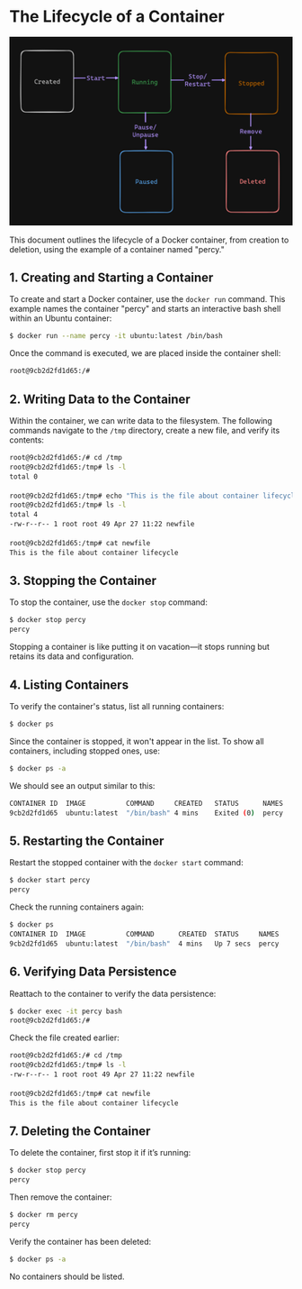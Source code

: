 # The Lifecycle of a Container

![alt text](./images/Lifecycle.png)

This document outlines the lifecycle of a Docker container, from creation to deletion, using the example of a container named "percy."

## 1. Creating and Starting a Container

To create and start a Docker container, use the `docker run` command. This example names the container "percy" and starts an interactive bash shell within an Ubuntu container:

```sh
$ docker run --name percy -it ubuntu:latest /bin/bash
```

Once the command is executed, we are placed inside the container shell:

```sh
root@9cb2d2fd1d65:/#
```

## 2. Writing Data to the Container

Within the container, we can write data to the filesystem. The following commands navigate to the `/tmp` directory, create a new file, and verify its contents:

```sh
root@9cb2d2fd1d65:/# cd /tmp
root@9cb2d2fd1d65:/tmp# ls -l
total 0

root@9cb2d2fd1d65:/tmp# echo "This is the file about container lifecycle" > newfile
root@9cb2d2fd1d65:/tmp# ls -l
total 4
-rw-r--r-- 1 root root 49 Apr 27 11:22 newfile

root@9cb2d2fd1d65:/tmp# cat newfile
This is the file about container lifecycle
```

## 3. Stopping the Container

To stop the container, use the `docker stop` command:

```sh
$ docker stop percy
percy
```

Stopping a container is like putting it on vacation—it stops running but retains its data and configuration.

## 4. Listing Containers

To verify the container's status, list all running containers:

```sh
$ docker ps
```

Since the container is stopped, it won't appear in the list. To show all containers, including stopped ones, use:

```sh
$ docker ps -a
```

We should see an output similar to this:

```sh
CONTAINER ID  IMAGE          COMMAND     CREATED   STATUS      NAMES
9cb2d2fd1d65  ubuntu:latest  "/bin/bash" 4 mins    Exited (0)  percy
```

## 5. Restarting the Container

Restart the stopped container with the `docker start` command:

```sh
$ docker start percy
percy
```

Check the running containers again:

```sh
$ docker ps
CONTAINER ID  IMAGE          COMMAND      CREATED  STATUS     NAMES
9cb2d2fd1d65  ubuntu:latest  "/bin/bash"  4 mins   Up 7 secs  percy
```

## 6. Verifying Data Persistence

Reattach to the container to verify the data persistence:

```sh
$ docker exec -it percy bash
root@9cb2d2fd1d65:/#
```

Check the file created earlier:

```sh
root@9cb2d2fd1d65:/# cd /tmp
root@9cb2d2fd1d65:/tmp# ls -l
-rw-r--r-- 1 root root 49 Apr 27 11:22 newfile

root@9cb2d2fd1d65:/tmp# cat newfile
This is the file about container lifecycle
```

## 7. Deleting the Container

To delete the container, first stop it if it’s running:

```sh
$ docker stop percy
percy
```

Then remove the container:

```sh
$ docker rm percy
percy
```

Verify the container has been deleted:

```sh
$ docker ps -a
```

No containers should be listed.

